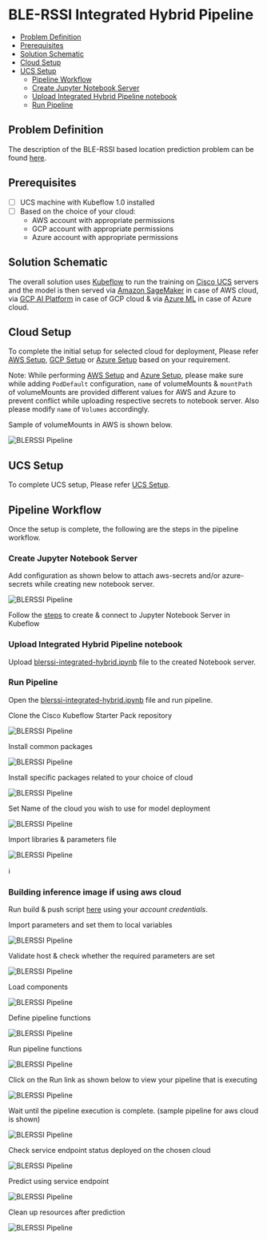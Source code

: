 # BLE-RSSI Integrated Hybrid Pipeline 

<!-- vscode-markdown-toc -->
* [Problem Definition](#ProblemDefinition)
* [Prerequisites](#Prerequisites)
* [Solution Schematic](#SolutionSchematic)
* [Cloud Setup](#CloudSetup)
* [UCS Setup](#UCSSetup)
	* [Pipeline Workflow](#PipelineWorkflow)
	* [Create Jupyter Notebook Server](#CreateJupyterNotebookServer)
	* [Upload Integrated Hybrid Pipeline notebook](#UploadIntegratedHybridPipelinenotebook)
	* [Run Pipeline](#RunPipeline)
	
<!-- vscode-markdown-toc-config
	numbering=false
	autoSave=true
	/vscode-markdown-toc-config -->
<!-- /vscode-markdown-toc -->

## <a name='ProblemDefinition'></a>Problem Definition
The description of the BLE-RSSI based location prediction problem
can be found [here](../../README.md).

## <a name='Prerequisites'></a>Prerequisites

- [ ] UCS machine with Kubeflow 1.0 installed
- [ ] Based on the choice of your cloud:
  * AWS account with appropriate permissions
  * GCP account with appropriate permissions
  * Azure account with appropriate permissions 

## <a name='SolutionSchematic'></a>Solution Schematic

The overall solution uses [Kubeflow](https://www.kubeflow.org/) to run
the training on [Cisco UCS](https://www.cisco.com/c/en_in/products/servers-unified-computing/index.html) servers and the model is then served via [Amazon SageMaker](https://aws.amazon.com/sagemaker/) in case of AWS cloud, via [GCP AI Platform](https://cloud.google.com/ai-platform/prediction/docs) in case of GCP cloud & via [Azure ML](https://docs.microsoft.com/en-us/azure/machine-learning/) in case of Azure cloud.

## <a name='CloudSetup'></a>Cloud Setup

To complete the initial setup for selected cloud for deployment, Please refer [AWS Setup](../aws/pipelines#aws-setup), [GCP Setup](../gcp/pipelines#gcp-setup) or [Azure Setup](../azure/pipelines#azure-setup) based on your requirement.

Note: While performing [AWS Setup](../aws/pipelines#aws-setup) and [Azure Setup](../azure/pipelines#azure-setup), please make sure while adding `PodDefault` configuration, `name` of volumeMounts & `mountPath` of volumeMounts are provided different values for AWS and Azure to prevent conflict while uploading respective secrets to notebook server. Also please modify `name` of `Volumes` accordingly.

Sample of volumeMounts in AWS is shown below.

![BLERSSI Pipeline](./pictures/14_sample_poddefault.png)

## <a name='UCSSetup'></a>UCS Setup

To complete UCS setup, Please refer [UCS Setup](../gcp/pipelines#ucs-setup).

## <a name='PipelineWorkflow'></a>Pipeline Workflow
Once the setup is complete, the following are the steps in the pipeline
workflow.

### <a name='CreateJupyterNotebookServer'></a>Create Jupyter Notebook Server

Add configuration as shown below to attach aws-secrets and/or azure-secrets while creating new notebook server.

![BLERSSI Pipeline](./pictures/0_notebook_config.PNG)

Follow the [steps](./../notebook#create--connect-to-jupyter-notebook-server) to create & connect to Jupyter Notebook Server in Kubeflow    
### <a name='UploadIntegratedHybridPipelinenotebook'></a>Upload Integrated Hybrid Pipeline notebook

Upload [blerssi-integrated-hybrid.ipynb](blerssi-integrated-hybrid.ipynb) file to the created Notebook server.
    
### <a name='RunPipeline'></a>Run Pipeline

Open the [blerssi-integrated-hybrid.ipynb](blerssi-integrated-hybrid.ipynb) file and run pipeline.

Clone the Cisco Kubeflow Starter Pack repository

![BLERSSI Pipeline](./pictures/1_clone_repo.png)

Install common packages 

![BLERSSI Pipeline](./pictures/2_install_common_packages.png)

Install specific packages related to your choice of cloud

![BLERSSI Pipeline](./pictures/3_install_specific_packages.png)

Set Name of the cloud you wish to use for model deployment

![BLERSSI Pipeline](./pictures/4_set_cloud_name.png)

Import libraries & parameters file 

![BLERSSI Pipeline](./pictures/5_import_libraries.png)

:information_source: 
### <a name='Buildinginferenceimage'></a>Building inference image if using aws cloud
  
   Run build & push script [here](../aws/pipelines/components/v1/mxnet-byom-inference/container/build_and_push.sh) using your *account credentials*.

Import parameters and set them to local variables

![BLERSSI Pipeline](./pictures/6_import_parameters.png)

Validate host & check whether the required parameters are set

![BLERSSI Pipeline](./pictures/7_validate_host_params.png)

Load components 

![BLERSSI Pipeline](./pictures/8_load_components.png)

Define pipeline functions

![BLERSSI Pipeline](./pictures/9_define_pipeline_functions.png)

Run pipeline functions

![BLERSSI Pipeline](./pictures/10_1_run_pipeline.png)

Click on the Run link as shown below to view your pipeline that is executing

![BLERSSI Pipeline](./pictures/10_2_run_pipeline.png)

Wait until the pipeline execution is complete. (sample pipeline for aws cloud is shown)

![BLERSSI Pipeline](../aws/pipelines/pictures/notebook-sabe-7.PNG) 

Check service endpoint status deployed on the chosen cloud

![BLERSSI Pipeline](./pictures/11_check_endpoint_status.png)

Predict using service endpoint

![BLERSSI Pipeline](./pictures/12_predict_using_endpoint.png)

Clean up resources after prediction

![BLERSSI Pipeline](./pictures/13_clean_up_endpoint.png)




